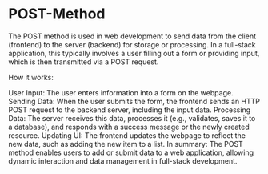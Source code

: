 # POST-Method
The POST method is used in web development to send data from the client (frontend) to the server (backend) for storage or processing. In a full-stack application, this typically involves a user filling out a form or providing input, which is then transmitted via a POST request. 

How it works:

User Input: The user enters information into a form on the webpage.
Sending Data: When the user submits the form, the frontend sends an HTTP POST request to the backend server, including the input data.
Processing Data: The server receives this data, processes it (e.g., validates, saves it to a database), and responds with a success message or the newly created resource.
Updating UI: The frontend updates the webpage to reflect the new data, such as adding the new item to a list.
In summary:
The POST method enables users to add or submit data to a web application, allowing dynamic interaction and data management in full-stack development.
